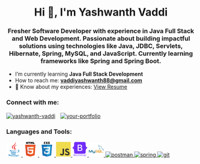 <h1 align="center">Hi 👋, I'm Yashwanth Vaddi</h1>

<h3 align="center">Fresher Software Developer with experience in Java Full Stack and Web Development. Passionate about building impactful solutions using technologies like Java, JDBC, Servlets, Hibernate, Spring, MySQL, and JavaScript. Currently learning frameworks like Spring and Spring Boot.</h3>

- I’m currently learning **Java Full Stack Development**  
- How to reach me: **vaddiyashwanth88@gmail.com**  
- 📄 Know about my experiences: <a href="https://drive.google.com/file/d/19vMtJY55pf7Q1rt2pUPpDnZBXuqriHZB/view?usp=sharing" target="_blank" rel="noopener noreferrer">View Resume</a>

<h3 align="left">Connect with me:</h3>
<p align="left">
  <a href="https://linkedin.com/in/yashwanth-vaddi" target="blank" style="display: inline-block; margin-right: 10px;">
    <img align="center" src="https://raw.githubusercontent.com/rahuldkjain/github-profile-readme-generator/master/src/images/icons/Social/linked-in-alt.svg" alt="yashwanth-vaddi" height="30" width="40" />
  </a>
  
  <a href="https://yashvys.github.io/MyPortfolio/" target="blank" style="display: inline-block;">
    <img align="center" src="https://tse3.mm.bing.net/th?id=OIG1.E6n3ppuZjKZwWpXjNe5X&pid=ImgGn" alt="your-portfolio" height="30" width="40" />
  </a>
</p>



<h3 align="left">Languages and Tools:</h3>
<p align="left">
  <a href="https://www.java.com" target="_blank" rel="noreferrer">
    <img src="https://raw.githubusercontent.com/devicons/devicon/master/icons/java/java-original.svg" alt="java" width="40" height="40"/>
  </a>
  <a href="https://www.w3.org/html/" target="_blank" rel="noreferrer">
    <img src="https://raw.githubusercontent.com/devicons/devicon/master/icons/html5/html5-original-wordmark.svg" alt="html5" width="40" height="40"/>
  </a>
  <a href="https://www.w3schools.com/css/" target="_blank" rel="noreferrer">
    <img src="https://raw.githubusercontent.com/devicons/devicon/master/icons/css3/css3-original-wordmark.svg" alt="css3" width="40" height="40"/>
  </a>
  <a href="https://developer.mozilla.org/en-US/docs/Web/JavaScript" target="_blank" rel="noreferrer">
    <img src="https://raw.githubusercontent.com/devicons/devicon/master/icons/javascript/javascript-original.svg" alt="javascript" width="40" height="40"/>
  </a>
  <a href="https://getbootstrap.com" target="_blank" rel="noreferrer">
    <img src="https://raw.githubusercontent.com/devicons/devicon/master/icons/bootstrap/bootstrap-plain-wordmark.svg" alt="bootstrap" width="40" height="40"/>
  </a>
  <a href="https://www.mysql.com/" target="_blank" rel="noreferrer">
    <img src="https://raw.githubusercontent.com/devicons/devicon/master/icons/mysql/mysql-original-wordmark.svg" alt="mysql" width="40" height="40"/>
  </a>
  <a href="https://postman.com" target="_blank" rel="noreferrer">
    <img src="https://www.vectorlogo.zone/logos/getpostman/getpostman-icon.svg" alt="postman" width="40" height="40"/>
  </a>
  <a href="https://spring.io/" target="_blank" rel="noreferrer">
    <img src="https://www.vectorlogo.zone/logos/springio/springio-icon.svg" alt="spring" width="40" height="40"/>
  </a>
  <a href="https://git-scm.com/" target="_blank" rel="noreferrer">
    <img src="https://www.vectorlogo.zone/logos/git-scm/git-scm-icon.svg" alt="git" width="40" height="40"/>
  </a>
</p>
